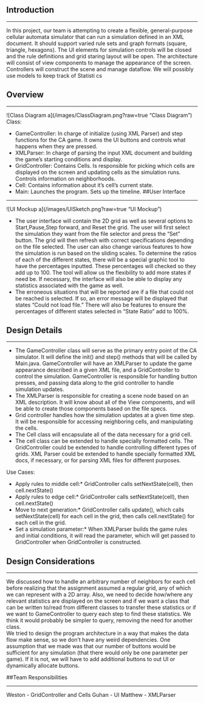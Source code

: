 
## Introduction
***
In this project, our team is attempting to create a flexible, general-purpose cellular automata simulator that can run a simulation defined in an XML document. It should support varied rule sets and graph formats (square, triangle, hexagons). The UI elements for simulation controls will be closed and the rule definitions and grid staring layout will be open.
The architecture will consist of view components to manage the appearance of the screen.  Controllers will construct the scene and manage dataflow. We will possibly use models to keep track of Statisti cs
## Overview
***
![Class Diagram a](/images/ClassDiagram.png?raw=true “Class Diagram”)  
Class:


* GameController: In charge of initialize (using XML Parser) and step functions for the CA game. It owns the UI buttons and controls what happens when they are pressed.
* XMLParser: In charge of parsing the input XML document and building the game’s starting conditions and display.
* GridController: Contains Cells. Is responsible for picking which cells are displayed on the screen and updating cells as the simulation runs. Controls information on neighborhoods.
* Cell: Contains information about it’s cell’s current state.
* Main: Launches the program. Sets up the timeline.
##User Interface
***
![UI Mockup a](/images/UISketch.png?raw=true “UI Mockup”)  


* The user interface will contain the 2D grid as well as several options to Start,Pause,Step forward, and Reset the grid. The user will first select the simulation they want from the file selector and press the “Set” button. The grid will then refresh with correct specifications depending on the file selected. The user can also change various features to how the simulation is run based on the sliding scales. To determine the ratios of each of the different states, there will be a special graphic tool to have the percentages inputted. These percentages will checked so they add up to 100. The tool will allow us the flexibility to add more states if need be. If necessary, the interface will also be able to display any statistics associated with the game as well.
* The erroneous situations that will be reported are if a file that could not be reached is selected. If so, an error message will be displayed that states “Could not load file.” There will also be features to ensure the percentages of different states selected in “State Ratio” add to 100%.
## Design Details
***
* The GameController class will serve as the primary entry point of the CA simulator.  It will define the init() and step() methods that will be called by Main.java.  GameController will have an XMLParser to update the game appearance described in a given XML file, and a GridController to control the simulation. GameController is responsible for handling button presses, and passing data along to the grid controller to handle simulation updates.  
* The XMLParser is responsible for creating a scene node based on an XML description.  It will know about all of the View components, and will be able to create those components based on the file specs.
* Grid controller handles how the simulation updates at a given time step. It will be responsible for accessing neighboring cells, and manipulating the cells.
* The Cell class will encapsulate all of the data necessary for a grid cell.
* The cell class can be extended to handle specially formatted cells. The GridController could be extended to handle controlling different types of grids.  XML Parser could be extended to handle specially formatted XML docs, if necessary, or for parsing XML files for different purposes.

Use Cases:

* Apply rules to middle cell:* GridController calls setNextState(cell), then cell.nextState()
* Apply rules to edge cell:* GridController calls setNextState(cell), then cell.nextState()
* Move to next generation:* GridController calls update(), which calls setNextState(cell) for each cell in the grid, then calls cell.nextState() for each cell in the grid.
* Set a simulation parameter:* When XMLParser builds the game rules and initial conditions, it will read the parameter, which will get passed to GridController when GridController is constructed.

## Design Considerations
***
We discussed how to handle an arbitrary number of neighbors for each cell before realizing that the assignment assumed a regular grid, any of which we can represent with a 2D array. Also, we need to decide how/where any relevant statistics are displayed on the screen and if we want a class that can be written to/read from different classes to transfer these statistics or if we want to GameController to query each step to find these statistics. We think it would probably be simpler to query, removing the need for another class.  
We tried to design the program architecture in a way that makes the data flow make sense, so we don’t have any weird dependencies. One assumption that we made was that our number of buttons would be sufficient for any simulation (that there would only be one parameter per game).  If it is not, we will have to add additional buttons to out UI or dynamically allocate buttons.

##Team Responsibilities
***
Weston - GridController and Cells
Guhan - UI
Matthew - XMLParser
